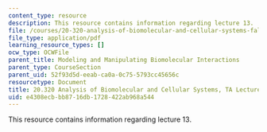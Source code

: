 ```yaml
---
content_type: resource
description: This resource contains information regarding lecture 13.
file: /courses/20-320-analysis-of-biomolecular-and-cellular-systems-fall-2012/e4308ecbbb8716db1728422ab968a544_MIT20_320F12_Lecture13.pdf
file_type: application/pdf
learning_resource_types: []
ocw_type: OCWFile
parent_title: Modeling and Manipulating Biomolecular Interactions
parent_type: CourseSection
parent_uid: 52f93d5d-eeab-ca0a-0c75-5793cc45656c
resourcetype: Document
title: 20.320 Analysis of Biomolecular and Cellular Systems, TA Lecture Note 13
uid: e4308ecb-bb87-16db-1728-422ab968a544
---
```

This resource contains information regarding lecture 13.